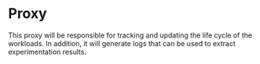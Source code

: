# Proxy

This proxy will be responsible for tracking and updating the life cycle of the
workloads. In addition, it will generate logs that can be used to extract experimentation
results.

